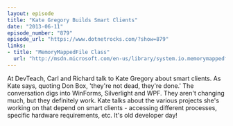 ```yaml
---
layout: episode
title: "Kate Gregory Builds Smart Clients"
date: "2013-06-11"
episode_number: "879"
episode_url: "https://www.dotnetrocks.com/?show=879"
links:
- title: "MemoryMappedFile Class"
  url: "http://msdn.microsoft.com/en-us/library/system.io.memorymappedfiles.memorymappedfile.aspx"
---
```


At DevTeach, Carl and Richard talk to Kate Gregory about smart clients. As Kate says, quoting Don Box, 'they're not dead, they're done.' The conversation digs into WinForms, Silverlight and WPF. They aren't changing much, but they definitely work. Kate talks about the various projects she's working on that depend on smart clients - accessing different processes, specific hardware requirements, etc. It's old developer day!
